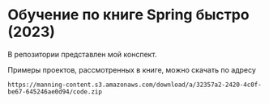 # Обучение по книге Spring быстро (2023)

В репозитории представлен мой конспект.

Примеры проектов, рассмотренных в книге, можно скачать по адресу
```text
https://manning-content.s3.amazonaws.com/download/a/32357a2-2420-4c0f-be67-645246ae0d94/code.zip
```